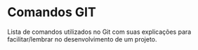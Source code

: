 Comandos GIT
============

Lista de comandos utilizados no Git com suas explicações para facilitar/lembrar no desenvolvimento de um projeto.

